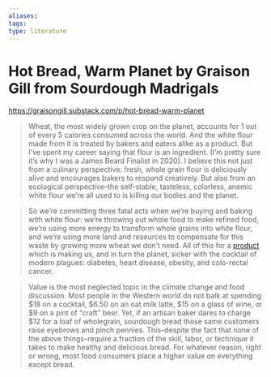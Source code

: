 ```yaml
---
aliases: 
tags: 
type: literature
---
```


# Hot Bread, Warm Planet by Graison Gill from Sourdough Madrigals

<https://graisongill.substack.com/p/hot-bread-warm-planet>

> Wheat, the most widely grown crop on the planet, accounts for 1 out of every 5 calories consumed across the world. And the white flour made from it is treated by bakers and eaters alike as a product. But I’ve spent my career saying that flour is an ingredient. (I’m pretty sure it’s why I was a James Beard Finalist in 2020). I believe this not just from a culinary perspective: fresh, whole grain flour is deliciously alive and encourages bakers to respond creatively. But also from an ecological perspective–the self-stable, tasteless, colorless, anemic white flour we’re all used to is killing our bodies and the planet.

> So we’re committing three fatal acts when we’re buying and baking with white flour: we’re throwing out whole food to make refined food, we’re using more energy to transform whole grains into white flour, and we’re using more land and resources to compensate for this waste by growing more wheat we don’t need. All of this for a [product](https://substack.com/redirect/658fe99e-c785-4b51-bdd2-faa559e8a7a5?j=eyJ1IjoiYXZ6eDQifQ.G0OEO2hYU5EfmDn6Y1N-lMJfqyCMC6azYH_trtWPtnc) which is making us, and in turn the planet, sicker with the cocktail of modern plagues: diabetes, heart disease, obesity, and colo-rectal cancer.

> Value is the most neglected topic in the climate change and food discussion. Most people in the Western world do not balk at spending $18 on a cocktail, $6.50 on an oat milk latte, $15 on a glass of wine, or $9 on a pint of “craft” beer. Yet, if an artisan baker dares to charge $12 for a loaf of wholegrain, sourdough bread those same customers raise eyebrows and pinch pennies. This–despite the fact that none of the above things–require a fraction of the skill, labor, or technique it takes to make healthy and delicious bread. For whatever reason, right or wrong, most food consumers place a higher value on everything except bread.

> 